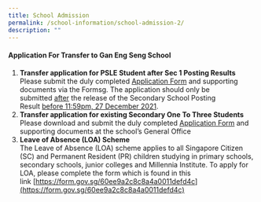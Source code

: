 ```yaml
---
title: School Admission
permalink: /school-information/school-admission-2/
description: ""
---
```

#### Application For Transfer to Gan Eng Seng School

1.  **Transfer application for PSLE Student after Sec 1 Posting Results**  
    Please submit the duly completed [Application Form](https://go.gov.sg/gesstransfer2022) and supporting documents via the Formsg. The application should only be submitted <u>after</u> the release of the Secondary School Posting Result <u>before 11:59pm, 27 December 2021</u>.
2.  **Transfer application for existing Secondary One To Three Students**  
    Please download and submit the duly completed [Application Form](https://ganengsengsch.moe.edu.sg/wp-content/uploads/2019/10/GESS-transfer-application-form-for-transfers-to-Sec-2-or-3.pdf) and supporting documents at the school’s General Office
3.  **Leave of Absence (LOA) Scheme**  
    The Leave of Absence (LOA) scheme applies to all Singapore Citizen (SC) and Permanent Resident (PR) children studying in primary schools, secondary schools, junior colleges and Millennia Institute. To apply for LOA, please complete the form which is found in this link [https://form.gov.sg/60ee9a2c8c8a4a0011defd4c](https://form.gov.sg/60ee9a2c8c8a4a0011defd4c)